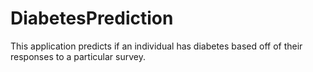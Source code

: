 # DiabetesPrediction
This application predicts if an individual has diabetes based off of their responses to a particular survey.
